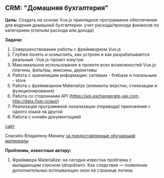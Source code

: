 ## CRM: "Домашняя бухгалтерия"

**Цель:** Создать на основе Vue.js прикладное программное обеспечение для ведения домашней бухгалтерии: учет
расхода/прихода финансов по категориям (статьям расхода или дохода)

**Задачи:**

1. Совершенствование работы с фреймворком Vue.js
2. Глубже понять и осмыслить, как устроен и как разрабатывается реальный -Vue.js-проект изнутри
3. Максимальное использование в проекте всех возможностей Vue.js: плагины, фильтры, миксины, директивы
4. Работа с хранилищем информации: сетевым - firebase и локальным - store
5. Работа с фреймворком Materialize (элементы верстки, стилизации и функционирования)
6. Работа со сторонними API (https://api.exchangerate-api.com, http://data.fixer.io/api/)
7. Реализация программной локализации (перевода) приложения с одного языка на другой
8. Работа с онлайн документацией

[сайт](https://asp-crm.firebaseapp.com/history)

Спасибо Владилену
Минину [за предоставленные обучающий материалы](https://www.youtube.com/playlist?list=PLqKQF2ojwm3njNpksFCi8o-_c-9Vva_W0)

**Проблемы, известные автору:**

1. Фреймворк Materialize: на сегодня известна проблема с выпадающим списком (dropdown). Как следствие — появление
   дополнительных всплывающих окон на странице логина.
